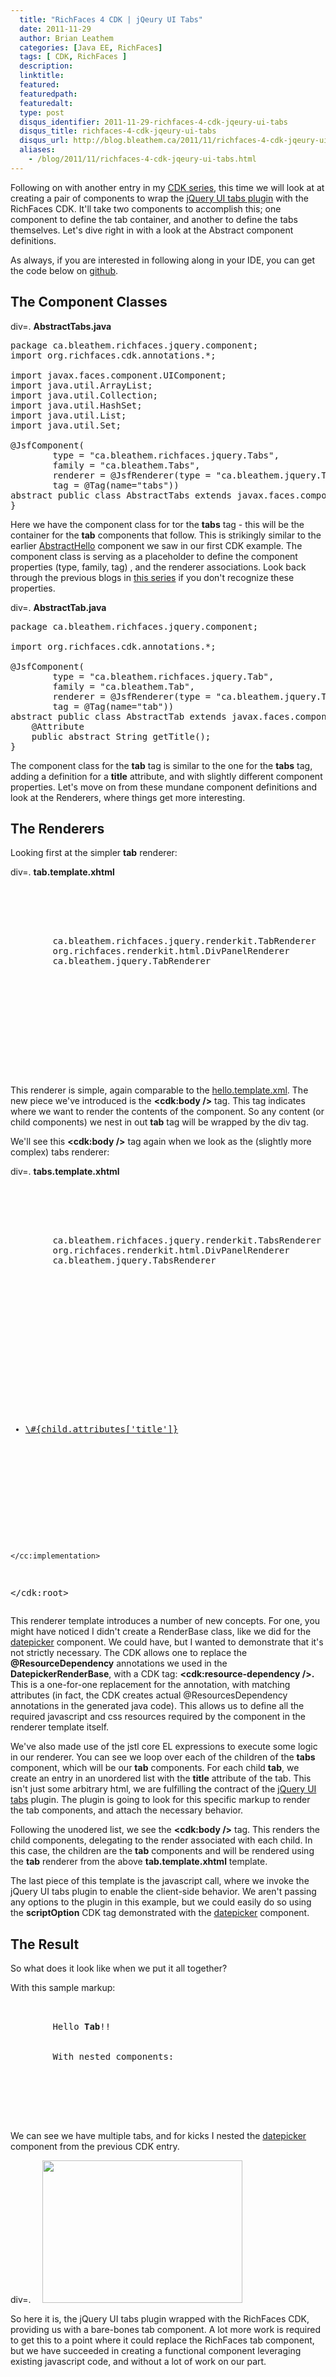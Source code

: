 ```yaml
---
  title: "RichFaces 4 CDK | jQeury UI Tabs"
  date: 2011-11-29
  author: Brian Leathem
  categories: [Java EE, RichFaces]
  tags: [ CDK, RichFaces ]
  description:
  linktitle:
  featured:
  featuredpath:
  featuredalt:
  type: post
  disqus_identifier: 2011-11-29-richfaces-4-cdk-jqeury-ui-tabs
  disqus_title: richfaces-4-cdk-jqeury-ui-tabs
  disqus_url: http://blog.bleathem.ca/2011/11/richfaces-4-cdk-jqeury-ui-tabs.html
  aliases:
    - /blog/2011/11/richfaces-4-cdk-jqeury-ui-tabs.html
---
```


Following on with another entry in my <a href="http://blog.bleathem.ca/search/label/CDK">CDK series</a>, this time we will look at at creating a pair of components to wrap the <a href="http://jqueryui.com/demos/tabs/">jQuery UI tabs plugin</a> with the RichFaces CDK. It'll take two components to accomplish this; one component to define the tab container, and another to define the tabs themselves. Let's dive right in with a look at the Abstract component definitions.

As always, if you are interested in following along in your IDE, you can get the code below on <a href="https://github.com/bleathem/CDK-examples">github</a>.

## The Component Classes

div=. **AbstractTabs.java**

<pre class="prettyprint">package ca.bleathem.richfaces.jquery.component;
import org.richfaces.cdk.annotations.*;

import javax.faces.component.UIComponent;
import java.util.ArrayList;
import java.util.Collection;
import java.util.HashSet;
import java.util.List;
import java.util.Set;

@JsfComponent(
        type = "ca.bleathem.richfaces.jquery.Tabs",
        family = "ca.bleathem.Tabs",
        renderer = @JsfRenderer(type = "ca.bleathem.jquery.TabsRenderer"),
        tag = @Tag(name="tabs"))
abstract public class AbstractTabs extends javax.faces.component.UIPanel {
}
</pre>

Here we have the component class for tor the __tabs__ tag - this will be the container for the __tab__ components that follow. This is strikingly similar to the earlier <a href="http://blog.bleathem.ca/2011/09/richfaces-4-cdk-hello-world.html">AbstractHello</a> component we saw in our first CDK example. The component class is serving as a placeholder to define the component properties (type, family, tag) , and the renderer associations. Look back through the previous blogs in <a href="http://blog.bleathem.ca/search/label/CDK">this series</a> if you don't recognize these properties.

div=. **AbstractTab.java**

<pre class="prettyprint">package ca.bleathem.richfaces.jquery.component;

import org.richfaces.cdk.annotations.*;

@JsfComponent(
        type = "ca.bleathem.richfaces.jquery.Tab",
        family = "ca.bleathem.Tab",
        renderer = @JsfRenderer(type = "ca.bleathem.jquery.TabRenderer"),
        tag = @Tag(name="tab"))
abstract public class AbstractTab extends javax.faces.component.UIPanel {
    @Attribute
    public abstract String getTitle();
}
</pre>

The component class for the __tab__ tag is similar to the one for the __tabs__ tag, adding a definition for a __title__ attribute, and with slightly different component properties. Let's move on from these mundane component definitions and look at the Renderers, where things get more interesting.

## The Renderers

Looking first at the simpler __tab__ renderer:

div=. **tab.template.xhtml**

<pre class="prettyprint"><?xml version="1.0" encoding="UTF-8"?>

<cdk:root xmlns="http://jboss.org/schema/richfaces/cdk/xhtml-el"
        xmlns:cdk="http://jboss.org/schema/richfaces/cdk/core"
        xmlns:c="http://jboss.org/schema/richfaces/cdk/jstl/core"
        xmlns:cc="http://jboss.org/schema/richfaces/cdk/jsf/composite">

    <cc:interface>
        <cdk:class>ca.bleathem.richfaces.jquery.renderkit.TabRenderer</cdk:class>
        <cdk:superclass>org.richfaces.renderkit.html.DivPanelRenderer</cdk:superclass>
        <cdk:renderer-type>ca.bleathem.jquery.TabRenderer</cdk:renderer-type>
    </cc:interface>

    <cc:implementation>
        <div id="\#{clientId}" class="rf_jq_tab">
            <cdk:body />
        </div>
    </cc:implementation>

</cdk:root>
</pre>

This renderer is simple, again comparable to the <a href="http://blog.bleathem.ca/2011/09/richfaces-4-cdk-hello-world.html">hello.template.xml</a>. The new piece we've introduced is the __&lt;cdk:body /&gt;__ tag. This tag indicates where we want to render the contents of the component. So any content (or child components) we nest in out __tab__ tag will be wrapped by the div tag.

We'll see this __&lt;cdk:body /&gt;__ tag again when we look as the (slightly more complex) tabs renderer:

div=. **tabs.template.xhtml**

<pre class="prettyprint"><?xml version="1.0" encoding="UTF-8"?>

<cdk:root xmlns="http://jboss.org/schema/richfaces/cdk/xhtml-el"
        xmlns:cdk="http://jboss.org/schema/richfaces/cdk/core"
        xmlns:c="http://jboss.org/schema/richfaces/cdk/jstl/core"
        xmlns:cc="http://jboss.org/schema/richfaces/cdk/jsf/composite">

    <cc:interface>
        <cdk:class>ca.bleathem.richfaces.jquery.renderkit.TabsRenderer</cdk:class>
        <cdk:superclass>org.richfaces.renderkit.html.DivPanelRenderer</cdk:superclass>
        <cdk:renderer-type>ca.bleathem.jquery.TabsRenderer</cdk:renderer-type>
        <cdk:resource-dependency name="" />
        <cdk:resource-dependency library = "javax.faces" name = "jsf.js" />
        <cdk:resource-dependency name = "jquery.js" />
        <cdk:resource-dependency library = "com.jqueryui/css/ui-lightness" name = "jquery-ui-1.8.16.custom.css" />
        <cdk:resource-dependency library = "com.jqueryui/development-bundle/ui" name = "jquery.ui.core.js" />
        <cdk:resource-dependency library = "com.jqueryui/development-bundle/ui" name = "jquery.ui.tabs.js" />
    </cc:interface>

    <cc:implementation>
        <div id="\#{clientId}" class="rf_jq_tabs">
            <ul>
                <c:forEach items="\#{component.children}" var="child">
                    <li><a href="#\#{child.clientId}">\#{child.attributes['title']}</a></li>
                </c:forEach>
            </ul>
            <cdk:body />
        </div>

        <script type="text/javascript">
            jQuery(function() {
                $(document.getElementById('\#{clientId}')).tabs();
            });
     </script>
    </cc:implementation>

</cdk:root>
</pre>

This renderer template introduces a number of new concepts. For one, you might have noticed I didn't create a RenderBase class, like we did for the <a href="http://blog.bleathem.ca/2011/10/richfaces-4-cdk-jquery-ui-calendar.html">datepicker</a> component. We could have, but I wanted to demonstrate that it's not strictly necessary. The CDK allows one to replace the __@ResourceDependency__ annotations we used in the __DatepickerRenderBase__, with a CDK tag: __&lt;cdk:resource-dependency /&gt;.__ This is a one-for-one replacement for the annotation, with matching attributes (in fact, the CDK creates actual @ResourcesDependency annotations in the generated java code). This allows us to define all the required javascript and css resources required by the component in the renderer template itself.

We've also made use of the jstl core EL expressions to execute some logic in our renderer. You can see we loop over each of the children of the __tabs__ component, which will be our __tab__ components. For each child __tab__, we create an entry in an unordered list with the __title__ attribute of the tab. This isn't just some arbitrary html, we are fulfilling the contract of the <a href="http://jqueryui.com/demos/tabs/">jQuery UI tabs</a> plugin. The plugin is going to look for this specific markup to render the tab components, and attach the necessary behavior.

Following the unodered list, we see the __&lt;cdk:body /&gt;__ tag. This renders the child components, delegating to the render associated with each child. In this case, the children are the __tab__ components and will be rendered using the __tab__ renderer from the above __tab.template.xhtml__ template.

The last piece of this template is the javascript call, where we invoke the jQuery UI tabs plugin to enable the client-side behavior. We aren't passing any options to the plugin in this example, but we could easily do so using the __scriptOption__ CDK tag demonstrated with the <a href="http://blog.bleathem.ca/2011/10/richfaces-4-cdk-jquery-ui-calendar.html">datepicker</a> component.

## The Result

So what does it look like when we put it all together?

With this sample markup:

<pre class="prettyprint">
<b:tabs>
    <b:tab title="Tab 1">
        Hello <b>Tab</b>!!
    </b:tab>
    <b:tab title="Tab 2">
        With nested components:
        <br />
        <b:datepicker value="\#{myBean.value}" dateFormat="yy-mm-dd" showOn="both" buttonImageOnly="true" /> <br />
    </b:tab>
</b:tabs>
</pre>

We can see we have multiple tabs, and for kicks I nested the <a href="http://blog.bleathem.ca/2011/10/richfaces-4-cdk-jquery-ui-calendar.html">datepicker</a> component from the previous CDK entry.

div=. <a href="/images/blog/2011-11-29-richfaces-4-cdk-jqeury-ui-tabs/calendar_tab.png" imageanchor="1" style="margin-left: 1em; margin-right: 1em;"><img border="0" height="228" src="/images/blog/2011-11-29-richfaces-4-cdk-jqeury-ui-tabs/calendar_tab.png" width="320" /></a>

So here it is, the jQuery UI tabs plugin wrapped with the RichFaces CDK, providing us with a bare-bones tab component. A lot more work is required to get this to a point where it could replace the RichFaces tab component, but we have succeeded in creating a functional component leveraging existing javascript code, and without a lot of work on our part.
